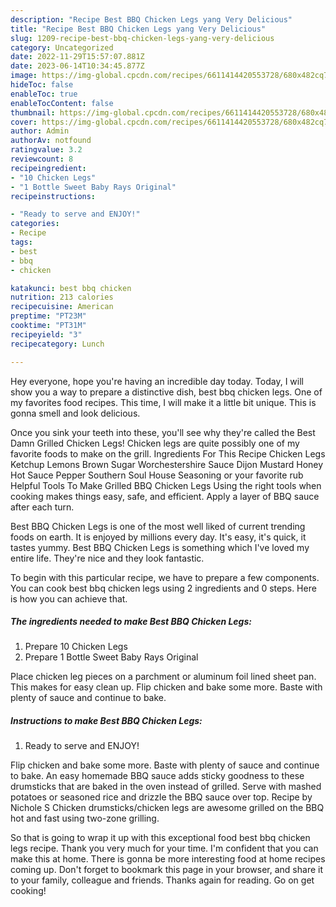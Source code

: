 ```yaml
---
description: "Recipe Best BBQ Chicken Legs yang Very Delicious"
title: "Recipe Best BBQ Chicken Legs yang Very Delicious"
slug: 1209-recipe-best-bbq-chicken-legs-yang-very-delicious
category: Uncategorized
date: 2022-11-29T15:57:07.881Z
date: 2023-06-14T10:34:45.877Z
image: https://img-global.cpcdn.com/recipes/6611414420553728/680x482cq70/best-bbq-chicken-legs-recipe-main-photo.jpg
hideToc: false
enableToc: true
enableTocContent: false
thumbnail: https://img-global.cpcdn.com/recipes/6611414420553728/680x482cq70/best-bbq-chicken-legs-recipe-main-photo.jpg
cover: https://img-global.cpcdn.com/recipes/6611414420553728/680x482cq70/best-bbq-chicken-legs-recipe-main-photo.jpg
author: Admin
authorAv: notfound
ratingvalue: 3.2
reviewcount: 8
recipeingredient:
- "10 Chicken Legs"
- "1 Bottle Sweet Baby Rays Original"
recipeinstructions:

- "Ready to serve and ENJOY!"
categories:
- Recipe
tags:
- best
- bbq
- chicken

katakunci: best bbq chicken 
nutrition: 213 calories
recipecuisine: American
preptime: "PT23M"
cooktime: "PT31M"
recipeyield: "3"
recipecategory: Lunch

---
```



Hey everyone, hope you're having an incredible day today. Today, I will show you a way to prepare a distinctive dish, best bbq chicken legs. One of my favorites food recipes. This time, I will make it a little bit unique. This is gonna smell and look delicious.

Once you sink your teeth into these, you&#39;ll see why they&#39;re called the Best Damn Grilled Chicken Legs! Chicken legs are quite possibly one of my favorite foods to make on the grill. Ingredients For This Recipe Chicken Legs Ketchup Lemons Brown Sugar Worchestershire Sauce Dijon Mustard Honey Hot Sauce Pepper Southern Soul House Seasoning or your favorite rub Helpful Tools To Make Grilled BBQ Chicken Legs Using the right tools when cooking makes things easy, safe, and efficient. Apply a layer of BBQ sauce after each turn.

Best BBQ Chicken Legs is one of the most well liked of current trending foods on earth. It is enjoyed by millions every day. It's easy, it's quick, it tastes yummy. Best BBQ Chicken Legs is something which I've loved my entire life. They're nice and they look fantastic.


To begin with this particular recipe, we have to prepare a few components. You can cook best bbq chicken legs using 2 ingredients and 0 steps. Here is how you can achieve that.

<!--inarticleads1-->

##### The ingredients needed to make Best BBQ Chicken Legs:

1. Prepare 10 Chicken Legs
1. Prepare 1 Bottle Sweet Baby Rays Original


Place chicken leg pieces on a parchment or aluminum foil lined sheet pan. This makes for easy clean up. Flip chicken and bake some more. Baste with plenty of sauce and continue to bake. 

<!--inarticleads2-->

##### Instructions to make Best BBQ Chicken Legs:


1. Ready to serve and ENJOY!

Flip chicken and bake some more. Baste with plenty of sauce and continue to bake. An easy homemade BBQ sauce adds sticky goodness to these drumsticks that are baked in the oven instead of grilled. Serve with mashed potatoes or seasoned rice and drizzle the BBQ sauce over top. Recipe by Nichole S Chicken drumsticks/chicken legs are awesome grilled on the BBQ hot and fast using two-zone grilling. 

So that is going to wrap it up with this exceptional food best bbq chicken legs recipe. Thank you very much for your time. I'm confident that you can make this at home. There is gonna be more interesting food at home recipes coming up. Don't forget to bookmark this page in your browser, and share it to your family, colleague and friends. Thanks again for reading. Go on get cooking!
